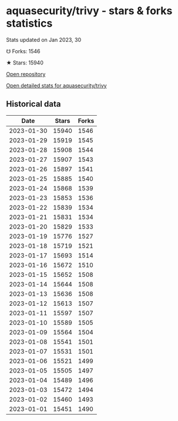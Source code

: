 # aquasecurity/trivy - stars & forks statistics

Stats updated on Jan 2023, 30

☋ Forks: 1546

★ Stars: 15940

[Open repository](https://github.com/aquasecurity/trivy)

[Open detailed stats for aquasecurity/trivy](https://reviewgithub.com/rep/aquasecurity/trivy)

## Historical data
| Date | Stars | Forks |
|------|-------|-------|
| 2023-01-30 | 15940 | 1546 | 
| 2023-01-29 | 15919 | 1545 | 
| 2023-01-28 | 15908 | 1544 | 
| 2023-01-27 | 15907 | 1543 | 
| 2023-01-26 | 15897 | 1541 | 
| 2023-01-25 | 15885 | 1540 | 
| 2023-01-24 | 15868 | 1539 | 
| 2023-01-23 | 15853 | 1536 | 
| 2023-01-22 | 15839 | 1534 | 
| 2023-01-21 | 15831 | 1534 | 
| 2023-01-20 | 15829 | 1533 | 
| 2023-01-19 | 15776 | 1527 | 
| 2023-01-18 | 15719 | 1521 | 
| 2023-01-17 | 15693 | 1514 | 
| 2023-01-16 | 15672 | 1510 | 
| 2023-01-15 | 15652 | 1508 | 
| 2023-01-14 | 15644 | 1508 | 
| 2023-01-13 | 15636 | 1508 | 
| 2023-01-12 | 15613 | 1507 | 
| 2023-01-11 | 15597 | 1507 | 
| 2023-01-10 | 15589 | 1505 | 
| 2023-01-09 | 15564 | 1504 | 
| 2023-01-08 | 15541 | 1501 | 
| 2023-01-07 | 15531 | 1501 | 
| 2023-01-06 | 15521 | 1499 | 
| 2023-01-05 | 15505 | 1497 | 
| 2023-01-04 | 15489 | 1496 | 
| 2023-01-03 | 15472 | 1494 | 
| 2023-01-02 | 15460 | 1493 | 
| 2023-01-01 | 15451 | 1490 | 

